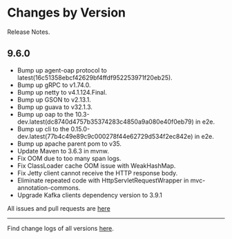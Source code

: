 Changes by Version
==================
Release Notes.

9.6.0
------------------

* Bump up agent-oap protocol to latest(16c51358ebcf42629bf4ffdf952253971f20eb25).
* Bump up gRPC to v1.74.0.
* Bump up netty to v4.1.124.Final.
* Bump up GSON to v2.13.1.
* Bump up guava to v32.1.3.
* Bump up oap to the 10.3-dev.latest(dc8740d4757b35374283c4850a9a080e40f0eb79) in e2e.
* Bump up cli to the 0.15.0-dev.latest(77b4c49e89c9c000278f44e62729d534f2ec842e) in e2e.
* Bump up apache parent pom to v35.
* Update Maven to 3.6.3 in mvnw.
* Fix OOM due to too many span logs.
* Fix ClassLoader cache OOM issue with WeakHashMap.
* Fix Jetty client cannot receive the HTTP response body.
* Eliminate repeated code with HttpServletRequestWrapper in mvc-annotation-commons.
* Upgrade Kafka clients dependency version to 3.9.1 

All issues and pull requests are [here](https://github.com/apache/skywalking/milestone/242?closed=1)

------------------
Find change logs of all versions [here](changes).
